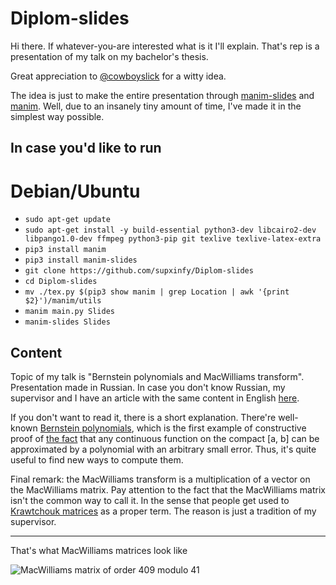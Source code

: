 # Diplom-slides
Hi there. If whatever-you-are interested what is it I'll explain.
That's rep is a presentation of my talk on my bachelor's thesis.

Great appreciation to [@cowboyslick](https://github.com/cowboyslick) for a witty idea.

The idea is just to make the entire presentation through [manim-slides](https://github.com/jeertmans/manim-slides) and [manim](https://github.com/ManimCommunity/manim).
Well, due to an insanely tiny amount of time, I've made it in the simplest way possible.

## In case you'd like to run
# Debian/Ubuntu
- `sudo apt-get update` 
- `sudo apt-get install -y build-essential python3-dev libcairo2-dev libpango1.0-dev ffmpeg python3-pip git texlive texlive-latex-extra`
- `pip3 install manim`
- `pip3 install manim-slides`
- `git clone https://github.com/supxinfy/Diplom-slides`
- `cd Diplom-slides`
- `mv ./tex.py $(pip3 show manim | grep Location | awk '{print $2}')/manim/utils`
- `manim main.py Slides`
- `manim-slides Slides`

## Content
Topic of my talk is "Bernstein polynomials and MacWilliams transform". Presentation made in Russian.
In case you don't know Russian, my supervisor and I have an article with the same content in English [here](https://pca-pdmi.ru/2023/files/17/Gogin-Shubin-2023.pdf).

If you don't want to read it, there is a short explanation. 
There're well-known [Bernstein polynomials](https://en.wikipedia.org/wiki/Bernstein_polynomial), which is the first example of constructive proof of [the fact](https://en.wikipedia.org/wiki/Stone–Weierstrass_theorem) that any continuous function on the compact [a, b] can be approximated by a polynomial with an arbitrary small error. Thus, it's quite useful to find new ways to compute them.

Final remark: the MacWilliams transform is a multiplication of a vector on the MacWilliams matrix. Pay attention to the fact that the MacWilliams matrix isn't the common way to call it. In the sense that people get used to [Krawtchouk matrices](https://en.wikipedia.org/wiki/Krawtchouk_matrices) as a proper term. The reason is just a tradition of my supervisor.

<hr>
That's what MacWilliams matrices look like

![MacWilliams matrix of order 409 modulo 41](https://github.com/supxinfy/Diplom-slides/blob/main/examples/41.jpg)
